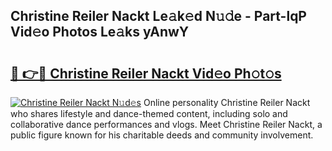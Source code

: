 ## Christine Reiler Nackt Le𝚊k𝚎d N𝚞𝚍e - Part-lqP Vid𝚎o Photos Le𝚊ks yAnwY

# <h2><a href="http://fb8hbk4.evod.top/?m=Christine+Reiler+Nackt">🔗 👉🔴 Christine Reiler Nackt Vid𝚎o Ph𝚘t𝚘s</a></h2>

[![Christine Reiler Nackt N𝚞d𝚎s](https://i.imgur.com/8V9OHl7.gif)](http://fb8hbk4.evod.top/?m=Christine+Reiler+Nackt)
Online personality Christine Reiler Nackt who shares lifestyle and dance-themed content, including solo and collaborative dance performances and vlogs. Meet Christine Reiler Nackt, a public figure known for his charitable deeds and community involvement. 
